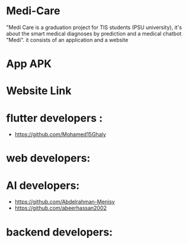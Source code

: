 # Medi-Care
"Medi Care is a graduation project for TIS students (PSU university), it's about the smart medical diagnoses by prediction and a medical chatbot "Medi". it consists of an application and a website

# App APK


# Website Link


# flutter developers :
- https://github.com/Mohamed15Ghaly




# web developers:



# AI developers:
- https://github.com/Abdelrahman-Menisy
- https://github.com/abeerhassan2002

# backend developers:
